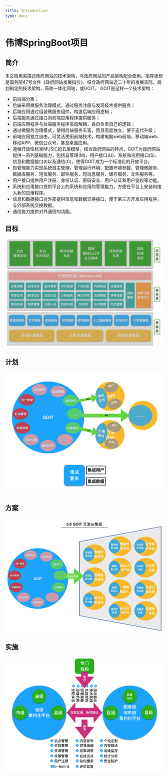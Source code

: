 ```yaml
---
title: Introduction
type: docs
---
```


# 伟博SpringBoot项目

## 简介

本文档用来描述政府网站的技术架构，与政府网站的产品架构配合使用。指导思想是国务院47号文件《政府网站发展指引》，结合政府网站近二十年的发展实际，规划制定的技术架构，简称一体化网站，或GOIT。
GOIT是这样一个技术架构：

-   前后端分离；
-   后端采用微服务治理模式，通过服务注册与发现技术提供服务；
-   后端应用通过组装微服务组件，构造后端应用逻辑；
-   后端服务通过接口向前端应用程序提供服务；
-   前端应用程序与后端服务程序高度解耦，各自负责自己的逻辑；
-   通过微服务治理模式，使得后端服务丰富，而且高度独立，便于迭代升级；
-   前端应用独立自由，可灵活使用前端技术，构建电脑web前端、移动端web、移动APP、微信公众号，甚至桌面应用。
-   遵循开放性标准MUSIC的五层模型，结合政府网站的特点，GOIT为政府网站提供一系列基础能力，包括自管理(M)、用户接口(U)、系统和应用接口(S)、信息和数据接口(I)以及通信(C)，使得GOIT成为一个标准化的开放平台。
-   自管理能力实现系统自主管理，管理运行环境、配置环境参数、管理微服务、数据库服务、短信服务、邮件服务、短消息服务、缓存服务、文件服务等。
-   用户接口提供用户注册、身份认证、密码安全、用户认证和用户鉴权等功能。
-   系统和应用接口提供平台上的系统和应用的管理能力，方便在平台上安装和接入新的应用程序。
-   信息和数据接口对外部提供信息和数据交换接口，便于第三方开发应用程序，与外部系统交换数据。
-   通信能力提供对外通信的功能。


## 目标

![](images/architecture.png)

## 计划

![](images/architecture2.png)

## 方案

![](images/architecture3.png)

## 实施

![](images/architecture4.png)
